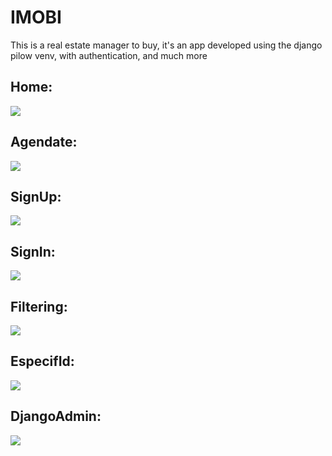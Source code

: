 # IMOBI
This is a real estate manager to buy, it's an app developed using the django pilow venv, with authentication, and much more

## Home:

<img src="https://user-images.githubusercontent.com/95648696/149565646-a111d984-039b-41af-bc7e-5b8120fb9477.png">

## Agendate:

<img src="https://user-images.githubusercontent.com/95648696/149566329-3cef6571-d89d-4549-abd7-2f7ac0732ddf.png">

## SignUp:

<img src="https://user-images.githubusercontent.com/95648696/149566907-73eca379-12ce-4991-a6b7-adc779c1e160.png">

## SignIn:

<img src="https://user-images.githubusercontent.com/95648696/149566800-51d722f3-d224-44af-950c-aebb97c0d014.png">

## Filtering:

<img src="https://user-images.githubusercontent.com/95648696/149567305-257f8114-652e-4712-acf1-32254ff6ec29.png">

## EspecifId:

<img src="https://user-images.githubusercontent.com/95648696/149568030-784953a9-06be-4e31-8ae1-09788792bc3d.png">

## DjangoAdmin:

<img src="https://user-images.githubusercontent.com/95648696/149567778-d208adcb-8108-4b2b-a8d9-327780c82372.png">
